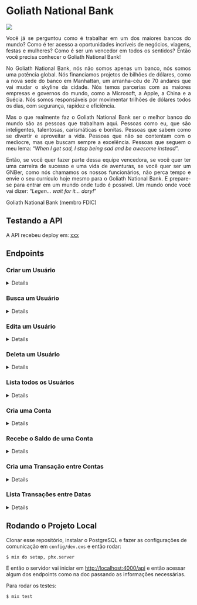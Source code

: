# Goliath National Bank

![](https://i.imgur.com/upxSyjW.png)

<p align="justify">
Você já se perguntou como é trabalhar em um dos maiores bancos do mundo? Como é ter acesso a oportunidades incríveis de negócios, viagens, festas e mulheres? Como é ser um vencedor em todos os sentidos? Então você precisa conhecer o Goliath National Bank!
</p>

<p align="justify">
No Goliath National Bank, nós não somos apenas um banco, nós somos uma potência global. Nós financiamos projetos de bilhões de dólares, como a nova sede do banco em Manhattan, um arranha-céu de 70 andares que vai mudar o skyline da cidade. Nós temos parcerias com as maiores empresas e governos do mundo, como a Microsoft, a Apple, a China e a Suécia. Nós somos responsáveis por movimentar trilhões de dólares todos os dias, com segurança, rapidez e eficiência.
</p>

<p align="justify">
Mas o que realmente faz o Goliath National Bank ser o melhor banco do mundo são as pessoas que trabalham aqui. Pessoas como eu, que são inteligentes, talentosas, carismáticas e bonitas. Pessoas que sabem como se divertir e aproveitar a vida. Pessoas que não se contentam com o medíocre, mas que buscam sempre a excelência. Pessoas que seguem o meu lema: “<i>When I get sad, I stop being sad and be awesome instead</i>”.
</p>

<p align="justify">
Então, se você quer fazer parte dessa equipe vencedora, se você quer ter uma carreira de sucesso e uma vida de aventuras, se você quer ser um GNBer, como nós chamamos os nossos funcionários, não perca tempo e envie o seu currículo hoje mesmo para o Goliath National Bank. E prepare-se para entrar em um mundo onde tudo é possível. Um mundo onde você vai dizer: “<i>Legen… wait for it… dary!</i>”

Goliath National Bank (membro FDIC)
</p>

## Testando a API

A API recebeu deploy em: [xxx](xxx)

## Endpoints

### Criar um Usuário 

<details>

**Verbo HTTP**: POST

**URL**: `localhost:4000/api/users`

**Descrição**: Cria um usuário. 

```json
{
    "first_name": "Barney",
    "last_name": "Stinson",
    "password": "legendary",
    "cpf": "10284420093"
}
```

</details>

### Busca um Usuário

<details>

**Verbo HTTP**: GET

**URL**: `localhost:4000/api/users/9`

**Descrição**: Busca um usuário pelo ID.

</details>

### Edita um Usuário

<details>

**Verbo HTTP**: PUT

**URL**: `localhost:4000/api/users/8`

**Descrição**: Edita a informação do usuário especificado. 

```json
{
    "first_name": "Jim",
    "last_name": "Nacho"
}
```

</details>

### Deleta um Usuário

<details>

**Verbo HTTP**: DELETE

**URL**: `localhost:4000/api/users/8`

**Descrição**: Deleta um usuário pelo ID.

</details>

### Lista todos os Usuários

<details>

**Verbo HTTP**: GET

**URL**: `localhost:4000/api/users/`

**Description**: Recebe uma lista de todos os usuários cadastrados.

</details>

### Cria uma Conta

<details>

**Verbo HTTP**: POST

**URL**: `localhost:4000/api/accounts`

**Descrição**: Cria uma conta para o usuário passado com o saldo inicial passado. 

```json
{
	"user_id": 5,
	"balance": 2894.12
}
```

</details>

### Recebe o Saldo de uma Conta

<details>

**Verbo HTTP**: GET

**URL**: `localhost:4000/api/accounts/balance/2`

**Descrição**: Retorna o saldo de uma conta.

</details>

### Cria uma Transação entre Contas

<details>

**Verbo HTTP**: POST

**URL**: `localhost:4000/api/transactions`

**Descrição**: Create a transaction with the following JSON data in the request body:

```json
{
    "sender_id": 2,
    "receiver_id": 3,
    "amount": 123.67
}
```
</details>

### Lista Transações entre Datas

<details>

**Verbo HTTP**: GET

**URL**: `localhost:4000/api/transactions/2023-10-01/2023-10-31`

**Descrição**: Retorna todas as transações feitas entre a data inicial e a final.

</details>

## Rodando o Projeto Local

Clonar esse repositório, instalar o PostgreSQL e fazer as configurações de comunicação em `config/dev.exs` e então rodar:
``` 
$ mix do setup, phx.server
```
E então o servidor vai iniciar em [http://localhost:4000/api](http://localhost:4000/api) e então acessar algum dos endpoints como na doc passando as informações necessárias.

Para rodar os testes:
``` 
$ mix test
```